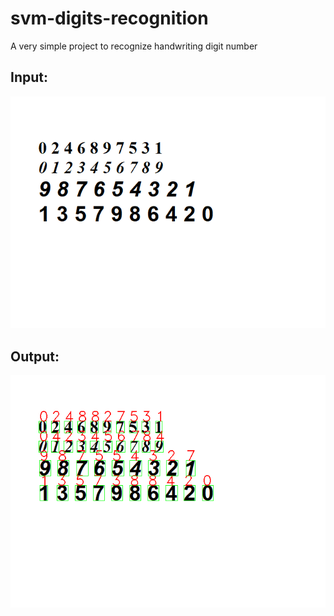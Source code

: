 # svm-digits-recognition
A very simple project to recognize handwriting digit number

## Input:
<img src="digit.png">

## Output:

<img src="output.png">
